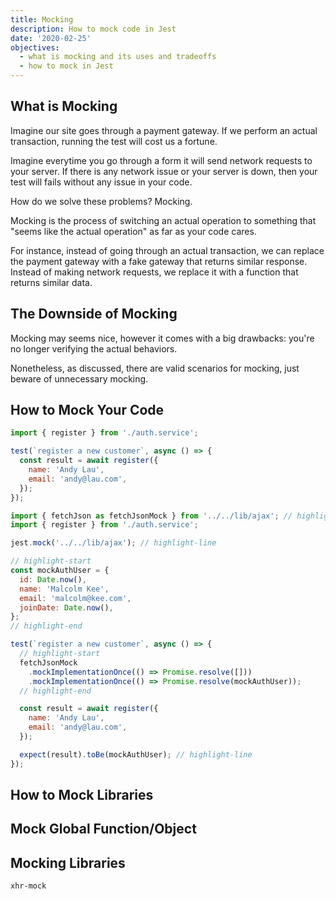 ```yaml
---
title: Mocking
description: How to mock code in Jest
date: '2020-02-25'
objectives:
  - what is mocking and its uses and tradeoffs
  - how to mock in Jest
---
```


## What is Mocking

Imagine our site goes through a payment gateway. If we perform an actual transaction, running the test will cost us a fortune.

Imagine everytime you go through a form it will send network requests to your server. If there is any network issue or your server is down, then your test will fails without any issue in your code.

How do we solve these problems? Mocking.

Mocking is the process of switching an actual operation to something that "seems like the actual operation" as far as your code cares.

For instance, instead of going through an actual transaction, we can replace the payment gateway with a fake gateway that returns similar response. Instead of making network requests, we replace it with a function that returns similar data.

## The Downside of Mocking

Mocking may seems nice, however it comes with a big drawbacks: you're no longer verifying the actual behaviors.

Nonetheless, as discussed, there are valid scenarios for mocking, just beware of unnecessary mocking.

## How to Mock Your Code

```jsx fileName=auth.service.spec.js
import { register } from './auth.service';

test(`register a new customer`, async () => {
  const result = await register({
    name: 'Andy Lau',
    email: 'andy@lau.com',
  });
});
```

```jsx fileName=auth.service.spec.js
import { fetchJson as fetchJsonMock } from '../../lib/ajax'; // highlight-line
import { register } from './auth.service';

jest.mock('../../lib/ajax'); // highlight-line

// highlight-start
const mockAuthUser = {
  id: Date.now(),
  name: 'Malcolm Kee',
  email: 'malcolm@kee.com',
  joinDate: Date.now(),
};
// highlight-end

test(`register a new customer`, async () => {
  // highlight-start
  fetchJsonMock
    .mockImplementationOnce(() => Promise.resolve([]))
    .mockImplementationOnce(() => Promise.resolve(mockAuthUser));
  // highlight-end

  const result = await register({
    name: 'Andy Lau',
    email: 'andy@lau.com',
  });

  expect(result).toBe(mockAuthUser); // highlight-line
});
```

## How to Mock Libraries

## Mock Global Function/Object

## Mocking Libraries

`xhr-mock`
